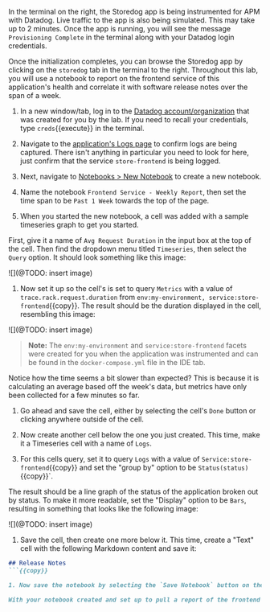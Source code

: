 In the terminal on the right, the Storedog app is being instrumented for APM with Datadog. Live traffic to the app is also being simulated. This may take up to 2 minutes. Once the app is running, you will see the message `Provisioning Complete` in the terminal along with your Datadog login credentials.

Once the initialization completes, you can browse the Storedog app by clicking on the `storedog` tab in the terminal to the right. Throughout this lab, you will use a notebook to report on the frontend service of this application's health and correlate it with software release notes over the span of a week.

1. In a new window/tab, log in to the <a href="https://app.datadoghq.com/account/login" target="_datadog">Datadog account/organization</a> that was created for you by the lab. If you need to recall your credentials, type `creds`{{execute}} in the terminal.

1. Navigate to the <a href="https://app.datadoghq.com/logs" target="_datadog">application's Logs page</a> to confirm logs are being captured. There isn't anything in particular you need to look for here, just confirm that the service `store-frontend` is being logged.

1. Next, navigate to <a href="https://app.datadoghq.com/notebook" target="_datadog">Notebooks > New Notebook</a> to create a new notebook.

1. Name the notebook `Frontend Service - Weekly Report`, then set the time span to be `Past 1 Week` towards the top of the page.

1. When you started the new notebook, a cell was added with a sample timeseries graph to get you started. 

  First, give it a name of `Avg Request Duration` in the input box at the top of the cell. Then find the dropdown menu titled `Timeseries`, then select the `Query` option. It should look something like this image:

  ![](@TODO: insert image)

1. Now set it up so the cell's is set to query `Metrics` with a value of `trace.rack.request.duration` from `env:my-environment, service:store-frontend`{{copy}}. The result should be the duration displayed in the cell, resembling this image:

  ![](@TODO: insert image)

  > **Note:** The `env:my-environment` and `service:store-frontend` facets were created for you when the application was instrumented and can be found in the `docker-compose.yml` file in the IDE tab.

  Notice how the time seems a bit slower than expected? This is because it is calculating an average based off the week's data, but metrics have only been collected for a few minutes so far.

1. Go ahead and save the cell, either by selecting the cell's `Done` button or clicking anywhere outside of the cell.

1. Now create another cell below the one you just created. This time, make it a Timeseries cell with a name of `Logs`.

1. For this cells query, set it to query `Logs` with a value of `Service:store-frontend`{{copy}} and set the "group by" option to be `Status(status)`{{copy}}`.

  The result should be a line graph of the status of the application broken out by status. To make it more readable, set the "Display" option to be `Bars`, resulting in something that looks like the following image:

  ![](@TODO: insert image)

1. Save the cell, then create one more below it. This time, create a "Text" cell with the following Markdown content and save it:

  ```md
  ## Release Notes
  ```{{copy}}

1. Now save the notebook by selecting the `Save Notebook` button on the page.

With your notebook created and set up to pull a report of the frontend service's health, you can now move on to the next step, where you'll learn how to query a notebook's data using the Datadog API.
